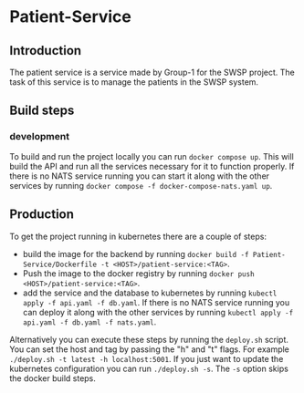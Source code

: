 # Patient-Service

## Introduction
The patient service is a service made by Group-1 for the SWSP project.
The task of this service is to manage the patients in the SWSP system.

## Build steps

### development
To build and run the project locally you can run `docker compose up`.
This will build the API and run all the services necessary for it to function properly.
If there is no NATS service running you can start it along with the other services by running  `docker compose -f docker-compose-nats.yaml up`.

## Production
To get the project running in kubernetes there are a couple of steps:
- build the image for the backend by running `docker build -f Patient-Service/Dockerfile -t <HOST>/patient-service:<TAG>`.
- Push the image to the docker registry by running `docker push <HOST>/patient-service:<TAG>`.
- add the service and the database to kubernetes by running `kubectl apply -f api.yaml -f db.yaml`. 
If there is no NATS service running you can deploy it along with the other services by running `kubectl apply -f api.yaml -f db.yaml -f nats.yaml`.


Alternatively you can execute these steps by running the `deploy.sh` script. You can set the host and tag by passing the "h" and "t" flags. For example `./deploy.sh -t latest -h localhost:5001`.
If you just want to update the kubernetes configuration you can run `./deploy.sh -s`. 
The `-s` option skips the docker build steps.